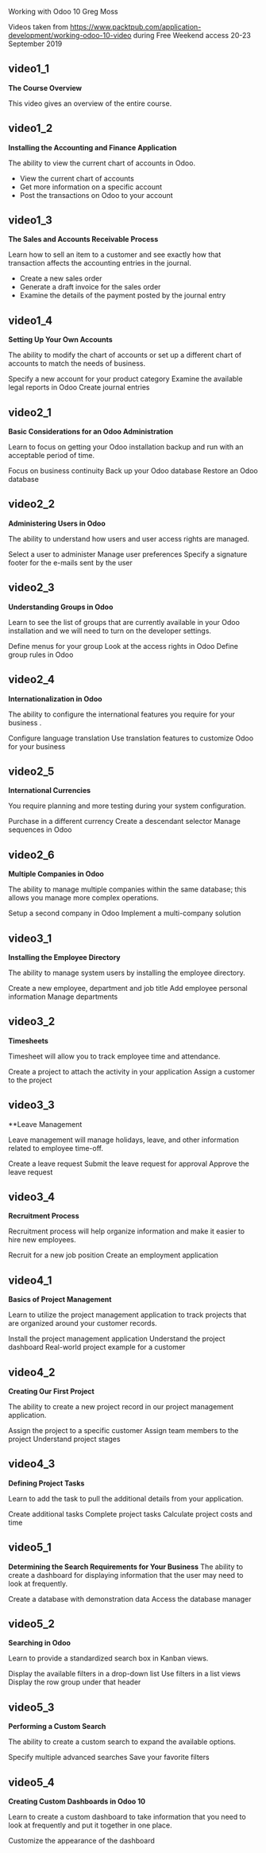 Working with Odoo 10
Greg Moss

Videos taken from https://www.packtpub.com/application-development/working-odoo-10-video during Free Weekend access 20-23 September 2019

## video1_1
**The Course Overview**

This video gives an overview of the entire course.

## video1_2
**Installing the Accounting and Finance Application**

The ability to view the current chart of accounts in Odoo.

- View the current chart of accounts
- Get more information on a specific account
- Post the transactions on Odoo to your account

## video1_3
**The Sales and Accounts Receivable Process**

Learn how to sell an item to a customer and see exactly how that transaction affects the accounting entries in the journal.

- Create a new sales order
- Generate a draft invoice for the sales order
- Examine the details of the payment posted by the journal entry

## video1_4
**Setting Up Your Own Accounts**

The ability to modify the chart of accounts or set up a different chart of accounts to match the needs of business.

Specify a new account for your product category
Examine the available legal reports in Odoo
Create journal entries

## video2_1
**Basic Considerations for an Odoo Administration**

Learn to focus on getting your Odoo installation backup and run with an acceptable period of time.

Focus on business continuity
Back up your Odoo database
Restore an Odoo database

## video2_2
**Administering Users in Odoo**

The ability to understand how users and user access rights are managed.

Select a user to administer
Manage user preferences
Specify a signature footer for the e-mails sent by the user

## video2_3
**Understanding Groups in Odoo**

Learn to see the list of groups that are currently available in your Odoo installation and we will need to turn on the developer settings.

Define menus for your group
Look at the access rights in Odoo
Define group rules in Odoo

## video2_4
**Internationalization in Odoo**

The ability to configure the international features you require for your business .

Configure language translation
Use translation features to customize Odoo for your business

## video2_5
**International Currencies**

You require planning and more testing during your system configuration.

Purchase in a different currency
Create a descendant selector
Manage sequences in Odoo

## video2_6
**Multiple Companies in Odoo**

The ability to manage multiple companies within the same database; this allows you manage more complex operations.

Setup a second company in Odoo
Implement a multi-company solution

## video3_1
**Installing the Employee Directory**

The ability to manage system users by installing the employee directory.

Create a new employee, department and job title
Add employee personal information
Manage departments

## video3_2
**Timesheets**

Timesheet will allow you to track employee time and attendance.

Create a project to attach the activity in your application
Assign a customer to the project

## video3_3
**Leave Management

Leave management will manage holidays, leave, and other information related to employee time-off.

Create a leave request
Submit the leave request for approval
Approve the leave request

## video3_4
**Recruitment Process**

Recruitment process will help organize information and make it easier to hire new employees.

Recruit for a new job position
Create an employment application

## video4_1
**Basics of Project Management**

Learn to utilize the project management application to track projects that are organized around your customer records.

Install the project management application
Understand the project dashboard
Real-world project example for a customer

## video4_2
**Creating Our First Project**

The ability to create a new project record in our project management application.

Assign the project to a specific customer
Assign team members to the project
Understand project stages

## video4_3
**Defining Project Tasks**

Learn to add the task to pull the additional details from your application.

Create additional tasks
Complete project tasks
Calculate project costs and time

## video5_1
**Determining the Search Requirements for Your Business**
The ability to create a dashboard for displaying information that the user may need to look at frequently.

Create a database with demonstration data
Access the database manager

## video5_2
**Searching in Odoo**

Learn to provide a standardized search box in Kanban views.

Display the available filters in a drop-down list
Use filters in a list views
Display the row group under that header

## video5_3
**Performing a Custom Search**

The ability to create a custom search to expand the available options.

Specify multiple advanced searches
Save your favorite filters

## video5_4
**Creating Custom Dashboards in Odoo 10**

Learn to create a custom dashboard to take information that you need to look at frequently and put it together in one place.

Customize the appearance of the dashboard


